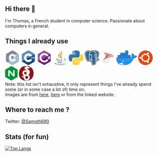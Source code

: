 ## Hi there 👋

I'm Thomas, a French student in computer science. Passionate about computers in general.  

## Things I already use

<a href="https://en.wikipedia.org/wiki/C_(programming_language)"><img src="images/c_48x48.png"/></a>
<a href="https://en.wikipedia.org/wiki/C%2B%2B"><img src="images/cpp_48x48.png"/></a>
<a href="https://docs.microsoft.com/fr-fr/dotnet/csharp/"><img src="images/csharp_48x48.png"/></a>
<a href="https://www.oracle.com/java/"><img src="images/java_48x48.png"/></a>
<a href="https://www.python.org/"><img src="images/python_48x48.png"/></a>
<a href="https://www.postgresql.org/"><img src="images/postgresql_48x48.png"/></a>
<a href="https://www.microsoft.com/en-us/sql-server/"><img src="images/sql_server_48x48.png"/></a>
<a href="https://www.docker.com/"><img src="images/docker_48x67.png"/></a>
<a href="https://ubuntu.com/"><img src="images/ubuntu_48x48.png"/></a>
<a href="https://nginx.org/en/"><img src="images/nginx_48x41.png"/></a>
<a href="https://www.wireguard.com/"><img src="images/wireguard_48x48.png"/></a>  
Note: this list isn't exhaustive, it only represent things I've already spend some (or in some case a lot of) time on.  
Images are from [here](https://github.com/abranhe/programming-languages-logos), [here](https://icones8.fr/) or from the linked website.

## Where to reach me ?

Twitter: [@Samoth690](https://twitter.com/Samoth690)  

## Stats (for fun)
[![Top Langs](https://github-readme-stats.vercel.app/api/top-langs/?username=Samoth69&layout=compact)](https://github.com/anuraghazra/github-readme-stats)
